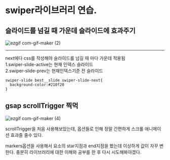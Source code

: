 # swiper라이브러리 연습.
## 슬라이드를 넘길 때 가운데 슬라이드에 효과주기
![ezgif com-gif-maker (2)](https://user-images.githubusercontent.com/70466220/135721670-0c5fa3cd-8876-4c3a-a913-52660fa1ad59.gif)

-----------------------------------------------------------------

next에다 css를 작성해야 슬라이드를 넘길 때 마다 가운데 적용됨 <br>
1.swiper-slide-active는 현재 인덱스 슬라이드 <br>
2.swiper-slide-prev는 현재인덱스기준 전 슬라이드
```
swiper-slide best__slide swiper-slide-next{
  background-color:#210f20
}

```

## gsap scrollTrigger 찍먹
![ezgif com-gif-maker (4)](https://user-images.githubusercontent.com/70466220/135753428-943732e5-ed2d-4eee-9b66-db44460960c0.gif)


scrollTrigger을 처음 사용해보았는데, 옵션들로 인해 정말 간편하게 스크롤 애니메이션 효과즐 줄수 있다.

markers옵션을 사용해서 요소의 star지점과 end지점을 봤는데 이상하게 값이 자꾸 변한다.
충분히 라이브러리에 대한 이해와 공부를 한 후 다시 시도해봐야겠다.

